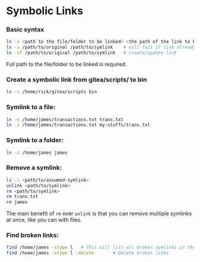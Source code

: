 # Symbolic Links
### Basic syntax
```bash
ln -s <path to the file/folder to be linked> <the path of the link to be created>
ln -s /path/to/original /path/to/symlink  	# will fail if link already exists
ln -sf /path/to/original /path/to/symlink 	# create/update link
```
Full path to the file/folder to be linked is required.
### Create a symbolic link from gitea/scripts/ to bin
```bash
ln -s /home/rick/gitea/scripts bin
```
### Symlink to a file:
```bash
ln -s /home/james/transactions.txt trans.txt
ln -s /home/james/transactions.txt my-stuffs/trans.txt
```
### Symlink to a folder:
```bash
ln -s /home/james james
```
### Remove a symlink:
```bash
ls -l <path/to/assumed-symlink>
unlink <path/to/symlink>
rm <path/to/symlink>
rm trans.txt
rm james
```
The main benefit of `rm` over `unlink` is that you can remove multiple symlinks at once, like you can with files.

### Find broken links:
```bash
find /home/james -xtype l 	# This will list all broken symlinks in the james directory – from files to directories to sub-directories.
find /home/james -xtype l -delete		# Delete broken links
```
